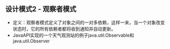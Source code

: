 ## 设计模式2 - 观察者模式

- 定义：观察者模式定义了对象之间的一对多依赖，这样一来，当一个对象改变状态时，它的所有依赖者都将收到通知并自动更新。
- JavaAPI实现的一个天气观测站的例子java.util.Observable和java.util.Observer
